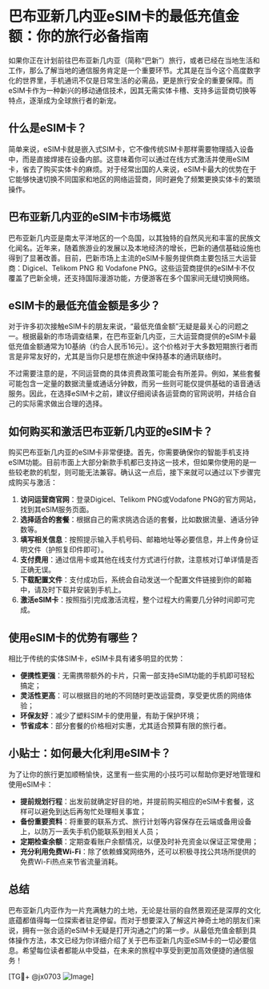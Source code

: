 # 巴布亚新几内亚eSIM卡的最低充值金额：你的旅行必备指南

如果你正在计划前往巴布亚新几内亚（简称“巴新”）旅行，或者已经在当地生活和工作，那么了解当地的通信服务肯定是一个重要环节。尤其是在当今这个高度数字化的世界里，手机通讯不仅是日常生活的必需品，更是旅行安全的重要保障。而eSIM卡作为一种新兴的移动通信技术，因其无需实体卡槽、支持多运营商切换等特点，逐渐成为全球旅行者的新宠。

## 什么是eSIM卡？

简单来说，eSIM卡就是嵌入式SIM卡，它不像传统SIM卡那样需要物理插入设备中，而是直接焊接在设备内部。这意味着你可以通过在线方式激活并使用eSIM卡，省去了购买实体卡的麻烦。对于经常出国的人来说，eSIM卡最大的优势在于它能够快速切换不同国家和地区的网络运营商，同时避免了频繁更换实体卡的繁琐操作。

## 巴布亚新几内亚的eSIM卡市场概览

巴布亚新几内亚是南太平洋地区的一个岛国，以其独特的自然风光和丰富的民族文化闻名。近年来，随着旅游业的发展以及本地经济的增长，巴新的通信基础设施也得到了显著改善。目前，巴新市场上主流的eSIM卡服务提供商主要包括三大运营商：Digicel、Telikom PNG 和 Vodafone PNG。这些运营商提供的eSIM卡不仅覆盖了巴新全境，还支持国际漫游功能，方便游客在多个国家间无缝切换网络。

## eSIM卡的最低充值金额是多少？

对于许多初次接触eSIM卡的朋友来说，“最低充值金额”无疑是最关心的问题之一。根据最新的市场调查结果，在巴布亚新几内亚，三大运营商提供的eSIM卡最低充值金额通常为10基纳（约合人民币16元）。这个价格对于大多数短期旅行者而言是非常友好的，尤其是当你只是想在旅途中保持基本的通讯联络时。

不过需要注意的是，不同运营商的具体资费政策可能会有所差异。例如，某些套餐可能包含一定量的数据流量或通话分钟数，而另一些则可能仅提供基础的语音通话服务。因此，在选择eSIM卡之前，建议仔细阅读各运营商的官网说明，并结合自己的实际需求做出合理的选择。

## 如何购买和激活巴布亚新几内亚的eSIM卡？

购买巴布亚新几内亚的eSIM卡非常便捷。首先，你需要确保你的智能手机支持eSIM功能。目前市面上大部分新款手机都已支持这一技术，但如果你使用的是一些较老款的机型，则可能无法兼容。确认这一点后，接下来就可以通过以下步骤完成购买与激活：

1. **访问运营商官网**：登录Digicel、Telikom PNG或Vodafone PNG的官方网站，找到其eSIM服务页面。
2. **选择适合的套餐**：根据自己的需求挑选合适的套餐，比如数据流量、通话分钟数等。
3. **填写相关信息**：按照提示输入手机号码、邮箱地址等必要信息，并上传身份证明文件（护照复印件即可）。
4. **支付费用**：通过信用卡或其他在线支付方式进行付款，注意核对订单详情是否正确无误。
5. **下载配置文件**：支付成功后，系统会自动发送一个配置文件链接到你的邮箱中，请及时下载并安装到手机上。
6. **激活eSIM卡**：按照指引完成激活流程，整个过程大约需要几分钟时间即可完成。

## 使用eSIM卡的优势有哪些？

相比于传统的实体SIM卡，eSIM卡具有诸多明显的优势：

- **便携性更强**：无需携带额外的卡片，只需一部支持eSIM功能的手机即可轻松搞定；
- **灵活性更高**：可以根据目的地的不同随时更改运营商，享受更优质的网络体验；
- **环保友好**：减少了塑料SIM卡的使用量，有助于保护环境；
- **节省成本**：部分套餐的价格相对实惠，尤其适合预算有限的旅行者。

## 小贴士：如何最大化利用eSIM卡？

为了让你的旅行更加顺畅愉快，这里有一些实用的小技巧可以帮助你更好地管理和使用eSIM卡：

- **提前规划行程**：出发前就确定好目的地，并提前购买相应的eSIM卡套餐，这样可以避免到达后再匆忙处理相关事宜；
- **备份重要资料**：将重要的联系方式、旅行计划等内容保存在云端或备用设备上，以防万一丢失手机仍能联系到相关人员；
- **定期检查余额**：定期查看账户余额情况，以便及时补充资金以保证正常使用；
- **充分利用免费Wi-Fi**：除了依赖蜂窝网络外，还可以积极寻找公共场所提供的免费Wi-Fi热点来节省流量消耗。

## 总结

巴布亚新几内亚作为一片充满魅力的土地，无论是壮丽的自然景观还是深厚的文化底蕴都值得每一位探索者驻足停留。而对于想要深入了解这片神奇土地的朋友们来说，拥有一张合适的eSIM卡无疑是打开沟通之门的第一步。从最低充值金额到具体操作方法，本文已经为你详细介绍了关于巴布亚新几内亚eSIM卡的一切必要信息。希望每位读者都能从中受益，在未来的旅程中享受到更加高效便捷的通信服务！

[TG💪+ @jx0703 ![Image](https://github.com/user-attachments/assets/dbca1d08-cadb-493c-b0ec-ad6f7a83f270)]
